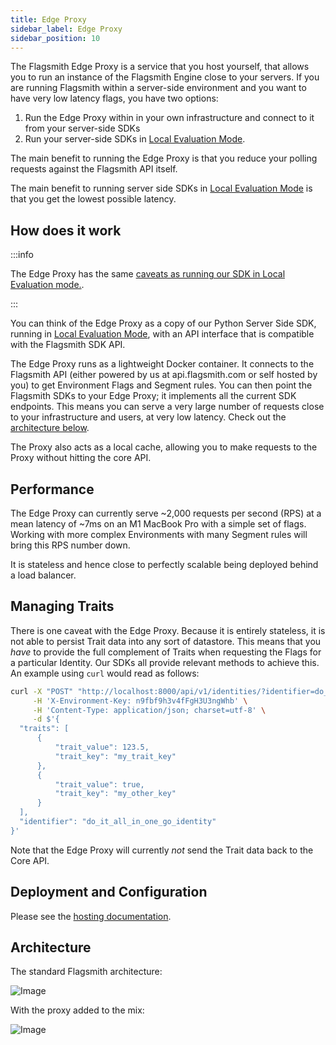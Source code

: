 ```yaml
---
title: Edge Proxy
sidebar_label: Edge Proxy
sidebar_position: 10
---
```


The Flagsmith Edge Proxy is a service that you host yourself, that allows you to run an instance of the Flagsmith Engine close to your servers. If you are running Flagsmith within a server-side environment and you want to have very low latency flags, you have two options:

1. Run the Edge Proxy within in your own infrastructure and connect to it from your server-side SDKs
2. Run your server-side SDKs in [Local Evaluation Mode](/clients#local-evaluation).

The main benefit to running the Edge Proxy is that you reduce your polling requests against the Flagsmith API itself.

The main benefit to running server side SDKs in [Local Evaluation Mode](/clients#local-evaluation) is that you get the lowest possible latency.

## How does it work

:::info

The Edge Proxy has the same [caveats as running our SDK in Local Evaluation mode.](/clients/#local-evaluation).

:::

You can think of the Edge Proxy as a copy of our Python Server Side SDK, running in [Local Evaluation Mode](/clients#local-evaluation), with an API interface that is compatible with the Flagsmith SDK API.

The Edge Proxy runs as a lightweight Docker container. It connects to the Flagsmith API (either powered by us at api.flagsmith.com or self hosted by you) to get Environment Flags and Segment rules. You can then point the Flagsmith SDKs to your Edge Proxy; it implements all the current SDK endpoints. This means you can serve a very large number of requests close to your infrastructure and users, at very low latency. Check out the [architecture below](#architecture).

The Proxy also acts as a local cache, allowing you to make requests to the Proxy without hitting the core API.

## Performance

The Edge Proxy can currently serve ~2,000 requests per second (RPS) at a mean latency of ~7ms on an M1 MacBook Pro with a simple set of flags. Working with more complex Environments with many Segment rules will bring this RPS number down.

It is stateless and hence close to perfectly scalable being deployed behind a load balancer.

## Managing Traits

There is one caveat with the Edge Proxy. Because it is entirely stateless, it is not able to persist Trait data into any sort of datastore. This means that you _have_ to provide the full complement of Traits when requesting the Flags for a particular Identity. Our SDKs all provide relevant methods to achieve this. An example using `curl` would read as follows:

```bash
curl -X "POST" "http://localhost:8000/api/v1/identities/?identifier=do_it_all_in_one_go_identity" \
     -H 'X-Environment-Key: n9fbf9h3v4fFgH3U3ngWhb' \
     -H 'Content-Type: application/json; charset=utf-8' \
     -d $'{
  "traits": [
      {
          "trait_value": 123.5,
          "trait_key": "my_trait_key"
      },
      {
          "trait_value": true,
          "trait_key": "my_other_key"
      }
  ],
  "identifier": "do_it_all_in_one_go_identity"
}'
```

Note that the Edge Proxy will currently _not_ send the Trait data back to the Core API.

## Deployment and Configuration

Please see the [hosting documentation](/deployment/hosting/locally-edge-proxy).

## Architecture

The standard Flagsmith architecture:

![Image](/img/edge-proxy-existing.svg)

With the proxy added to the mix:

![Image](/img/edge-proxy-proxy.svg)
